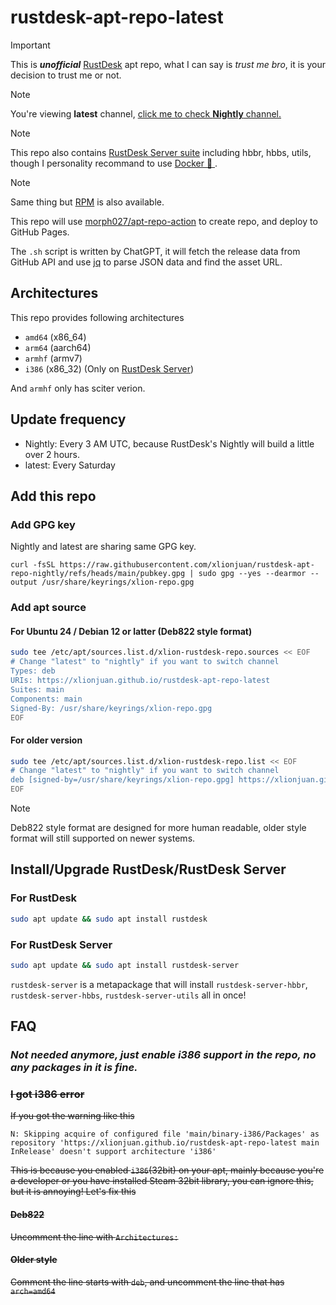 # rustdesk-apt-repo-latest

> [!IMPORTANT]  
> This is ***unofficial*** [RustDesk](https://github.com/rustdesk/rustdesk/) apt repo, what I can say is *trust me bro*, it is your decision to trust me or not.

> [!NOTE]  
> You're viewing **latest** channel, [click me to check **Nightly** channel.](https://github.com/xlionjuan/rustdesk-apt-repo-nightly)

> [!NOTE]  
> This repo also contains [RustDesk Server suite](https://github.com/rustdesk/rustdesk-server) including hbbr, hbbs, utils, though I personality recommand to use [Docker 🐋 ](https://rustdesk.com/docs/en/self-host/rustdesk-server-oss/ubuntu-server/docker/).

> [!NOTE]  
> Same thing but [RPM](https://github.com/xlionjuan/rustdesk-rpm-repo) is also available.

This repo will use [morph027/apt-repo-action](https://github.com/morph027/apt-repo-action) to create repo, and deploy to GitHub Pages.

The `.sh` script is written by ChatGPT, it will fetch the release data from GitHub API and use [jq](https://github.com/jqlang/jq) to parse JSON data and find the asset URL.

## Architectures

This repo provides following architectures

* `amd64`  (x86_64)
* `arm64`  (aarch64)
* `armhf`  (armv7)
* `i386`   (x86_32) (Only on [RustDesk Server](https://github.com/rustdesk/rustdesk-server))

And `armhf` only has sciter verion.

## Update frequency

* Nightly: Every 3 AM UTC, because RustDesk's Nightly will build a little over 2 hours.
* latest: Every Saturday

## Add this repo
### Add GPG key
Nightly and latest are sharing same GPG key.
```
curl -fsSL https://raw.githubusercontent.com/xlionjuan/rustdesk-apt-repo-nightly/refs/heads/main/pubkey.gpg | sudo gpg --yes --dearmor --output /usr/share/keyrings/xlion-repo.gpg
```

### Add apt source
#### For Ubuntu 24 / Debian 12 or latter (Deb822 style format)

```bash
sudo tee /etc/apt/sources.list.d/xlion-rustdesk-repo.sources << EOF
# Change "latest" to "nightly" if you want to switch channel
Types: deb
URIs: https://xlionjuan.github.io/rustdesk-apt-repo-latest
Suites: main
Components: main
Signed-By: /usr/share/keyrings/xlion-repo.gpg
EOF
```

#### For older version

```bash
sudo tee /etc/apt/sources.list.d/xlion-rustdesk-repo.list << EOF
# Change "latest" to "nightly" if you want to switch channel
deb [signed-by=/usr/share/keyrings/xlion-repo.gpg] https://xlionjuan.github.io/rustdesk-apt-repo-latest main main
EOF
```

> [!NOTE]  
> Deb822 style format are designed for more human readable, older style format will still supported on newer systems.

## Install/Upgrade RustDesk/RustDesk Server

### For RustDesk
```bash
sudo apt update && sudo apt install rustdesk
```

### For RustDesk Server
```bash
sudo apt update && sudo apt install rustdesk-server
```

`rustdesk-server` is a metapackage that will install `rustdesk-server-hbbr`, `rustdesk-server-hbbs`, `rustdesk-server-utils` all in once!

## FAQ
### ***Not needed anymore, just enable i386 support in the repo, no any packages in it is fine.***
### ~~I got i386 error~~

~~If you got the warning like this~~
```
N: Skipping acquire of configured file 'main/binary-i386/Packages' as repository 'https://xlionjuan.github.io/rustdesk-apt-repo-latest main InRelease' doesn't support architecture 'i386'
```
~~This is because you enabled `i386`(32bit) on your apt, mainly because you're a developer or you have installed Steam 32bit library, you can ignore this, but it is annoying! Let's fix this~~

#### ~~Deb822~~
~~Uncomment the line with `Architectures:`~~

#### ~~Older style~~
~~Comment the line starts with `deb`, and uncomment the line that has `arch=amd64`~~